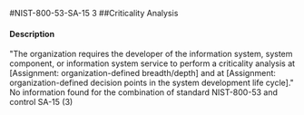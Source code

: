 #NIST-800-53-SA-15 3
##Criticality Analysis
#### Description
"The organization requires the developer of the information system, system component, or information system service to perform a criticality analysis at [Assignment: organization-defined breadth/depth] and at [Assignment: organization-defined decision points in the system development life cycle]."
No information found for the combination of standard NIST-800-53 and control SA-15 (3)
